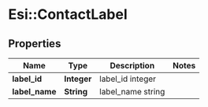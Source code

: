 # Esi::ContactLabel

## Properties
Name | Type | Description | Notes
------------ | ------------- | ------------- | -------------
**label_id** | **Integer** | label_id integer | 
**label_name** | **String** | label_name string | 


